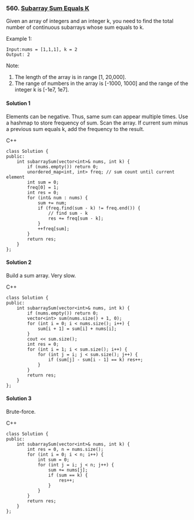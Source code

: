 ### 560\. [Subarray Sum Equals K](https://leetcode.com/problems/subarray-sum-equals-k/)

Given an array of integers and an integer k, you need to find the total number of continuous subarrays whose sum equals to k.

Example 1:
```
Input:nums = [1,1,1], k = 2
Output: 2
```
Note:
1. The length of the array is in range [1, 20,000].
2. The range of numbers in the array is [-1000, 1000] and the range of the integer k is [-1e7, 1e7].

#### Solution 1

Elements can be negative. Thus, same sum can appear multiple times.
Use a hashmap to store frequency of sum. Scan the array.
If current sum minus a previous sum equals k, add the frequency to 
the result.

C++

```
class Solution {
public:
    int subarraySum(vector<int>& nums, int k) {
        if (nums.empty()) return 0;
        unordered_map<int, int> freq; // sum count until current element
        int sum = 0;
        freq[0] = 1;
        int res = 0;
        for (int& num : nums) {
            sum += num;
            if (freq.find(sum - k) != freq.end()) {
                // find sum - k
                res += freq[sum - k];
            }
            ++freq[sum];
        }
        return res;
    }
};
```

#### Solution 2

Build a sum array. Very slow.

C++

```
class Solution {
public:
    int subarraySum(vector<int>& nums, int k) {
        if (nums.empty()) return 0;
        vector<int> sum(nums.size() + 1, 0);
        for (int i = 0; i < nums.size(); i++) {
            sum[i + 1] = sum[i] + nums[i];
        }
        cout << sum.size();
        int res = 0;
        for (int i = 1; i < sum.size(); i++) {
            for (int j = i; j < sum.size(); j++) {
                if (sum[j] - sum[i - 1] == k) res++;
            }
        }
        return res;
    }
};
```

#### Solution 3

Brute-force.

C++

```
class Solution {
public:
    int subarraySum(vector<int>& nums, int k) {
        int res = 0, n = nums.size();
        for (int i = 0; i < n; i++) {
            int sum = 0;
            for (int j = i; j < n; j++) {
                sum += nums[j];
                if (sum == k) {
                    res++;
                }
            }
        }
        return res;
    }
};
```
